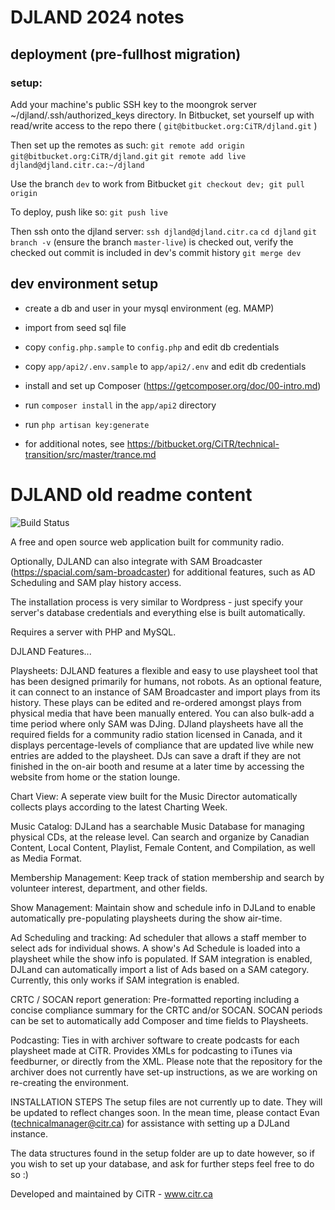 # DJLAND 2024 notes

## deployment (pre-fullhost migration)
### setup:
Add your machine's public SSH key to the moongrok server ~/djland/.ssh/authorized_keys directory.
In Bitbucket, set yourself up with read/write access to the repo there ( `git@bitbucket.org:CiTR/djland.git` )

Then set up the remotes as such:
`git remote add origin git@bitbucket.org:CiTR/djland.git`
`git remote add live djland@djland.citr.ca:~/djland`

Use the branch `dev` to work from Bitbucket
`git checkout dev; git pull origin`

To deploy, push like so: `git push live`

Then ssh onto the djland server:
`ssh djland@djland.citr.ca`
`cd djland`
`git branch -v` (ensure the branch `master-live`) is checked out, verify the checked out commit is included in dev's commit history
`git merge dev`

## dev environment setup

- create a db and user in your mysql environment (eg. MAMP)
- import from seed sql file
- copy `config.php.sample` to `config.php` and edit db credentials
- copy `app/api2/.env.sample` to `app/api2/.env` and edit db credentials
- install and set up Composer (https://getcomposer.org/doc/00-intro.md)
- run `composer install` in the `app/api2` directory
- run `php artisan key:generate`

- for additional notes, see https://bitbucket.org/CiTR/technical-transition/src/master/trance.md











# DJLAND old readme content

![Build Status](https://travis-ci.org/CiTR/djland.svg?branch=master)

A free and open source web application built for community radio.

Optionally, DJLAND can also integrate with SAM Broadcaster (https://spacial.com/sam-broadcaster) for additional features, such as AD Scheduling and SAM play history access.

The installation process is very similar to Wordpress - just specify your server's database credentials and everything else is built automatically.

Requires a server with PHP and MySQL.

DJLAND Features...

Playsheets:
DJLAND features a flexible and easy to use playsheet tool that has been designed primarily for humans, not robots.  As an optional feature, it can connect to an instance of SAM Broadcaster and import plays from its history.  These plays can be edited and re-ordered amongst plays from physical media that have been manually entered.  You can also bulk-add a time period where only SAM was DJing.
DJland playsheets have all the required fields for a community radio station licensed in Canada, and it displays percentage-levels of compliance that are updated live while new entries are added to the playsheet.  DJs can save a draft if they are not finished in the on-air booth and resume at a later time by accessing the website from home or the station lounge.

Chart View:
A seperate view built for the Music Director automatically collects plays according to the latest Charting Week.

Music Catalog:
DJLand has a searchable Music Database for managing physical CDs, at the release level.
Can search and organize by Canadian Content, Local Content, Playlist, Female Content, and Compilation, as well as Media Format.

Membership Management:
Keep track of station membership and search by volunteer interest, department, and other fields.

Show Management:
Maintain show and schedule info in DJLand to enable automatically pre-populating playsheets during the show air-time.

Ad Scheduling and tracking:
Ad scheduler that allows a staff member to select ads for individual shows.  A show's Ad Schedule is loaded into a playsheet while the show info is populated.  If SAM integration is enabled, DJLand can automatically import a list of Ads based on a SAM category.  Currently, this only works if SAM integration is enabled.

CRTC / SOCAN report generation:
Pre-formatted reporting including a concise compliance summary for the CRTC and/or SOCAN.
SOCAN periods can be set to automatically add Composer and time fields to Playsheets.

Podcasting:
Ties in with archiver software to create podcasts for each playsheet made at CiTR. Provides XMLs for podcasting to iTunes via feedburner, or directly from the XML. Please note that the repository for the archiver does not currently have set-up instructions, as we are working on re-creating the environment.



INSTALLATION STEPS
The setup files are not currently up to date. They will be updated to reflect changes soon. In the mean time, please contact Evan (technicalmanager@citr.ca) for assistance with setting up a DJLand instance.

The data structures found in the setup folder are up to date however, so if you wish to set up your database, and ask for further steps feel free to do so :)

Developed and maintained by CiTR - www.citr.ca
